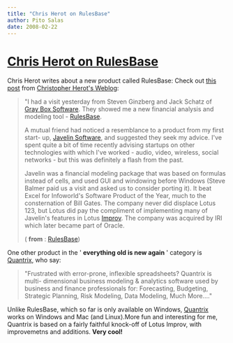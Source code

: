```yaml
---
title: "Chris Herot on RulesBase"
author: Pito Salas
date: 2008-02-22
---
```

# [Chris Herot on RulesBase](None)




Chris Herot writes about a new product called RulesBase: Check out [this
post](<http://herot.typepad.com/cherot/2008/02/rulesbase.html>) from
[Christopher Herot's Weblog](<http://herot.typepad.com/cherot/>):

> "I had a visit yesterday from Steven Ginzberg and Jack Schatz of [Gray Box
> Software](<http://www.grayboxsoftware.com>). They showed me a new financial
> analysis and modeling tool -
> [RulesBase](<http://www.grayboxsoftware.com/rulesbase.cfm>).
>
> A mutual friend had noticed a resemblance to a product from my first start-
> up, [Javelin Software](<http://en.wikipedia.org/wiki/Javelin_Software>), and
> suggested they seek my advice. I've spent quite a bit of time recently
> advising startups on other technologies with which I've worked - audio,
> video, wireless, social networks - but this was definitely a flash from the
> past.
>
> Javelin was a financial modeling package that was based on formulas instead
> of cells, and used GUI and windowing before Windows (Steve Balmer paid us a
> visit and asked us to consider porting it). It beat Excel for Infoworld's
> Software Product of the Year, much to the consternation of Bill Gates. The
> company never did displace Lotus 123, but Lotus did pay the compliment of
> implementing many of Javelin's features in Lotus
> [Improv](<http://en.wikipedia.org/wiki/Lotus_Improv>). The company was
> acquired by IRI which later became part of Oracle.
>
> ( **from** :
> [RulesBase](<http://herot.typepad.com/cherot/2008/02/rulesbase.html>))

One other product in the ' **everything old is new again** ' category is
[Quantrix](<http://www.quantrix.com/>), who say:

> "Frustrated with error-prone, inflexible spreadsheets? Quantrix is multi-
> dimensional business modeling & analytics software used by business and
> finance professionals for: Forecasting, Budgeting, Strategic Planning, Risk
> Modeling, Data Modeling, Much More…."

Unlike RulesBase, which so far is only available on Windows,
[Quantrix](<http://www.quantrix.com/>) works on Windows and Mac (and
Linux).More fun and interesting for me, Quantrix is based on a fairly faithful
knock-off of Lotus Improv, with improvemetns and additions. **Very cool!**



